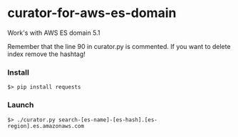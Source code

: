 # curator-for-aws-es-domain

Work's with AWS ES domain 5.1

Remember that the line 90 in curator.py is commented.
If you want to delete index remove the hashtag!

### Install
`$> pip install requests`

### Launch
`$> ./curator.py search-[es-name]-[es-hash].[es-region].es.amazonaws.com`
